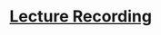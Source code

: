 # [Lecture Recording](https://cnm-edu.zoom.us/rec/share/YFUtesNSteTAh-ZkKnjIHdE_6fi3wZo37JJ4kbAFzpRA9bz_Vvk5e5rEz9mRpwds.dd3CGtFGjSXHTLZO?startTime=1635271476000)
